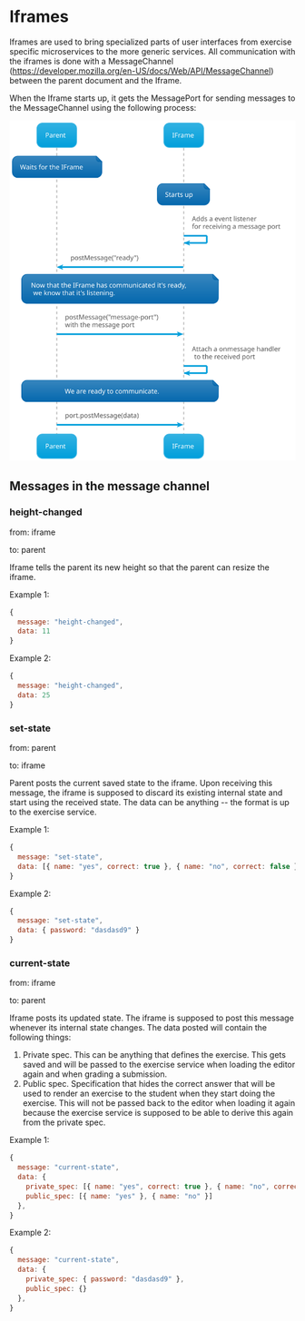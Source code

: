 # Iframes

Iframes are used to bring specialized parts of user interfaces from exercise specific microservices to the more generic services. All communication with the iframes is done with a MessageChannel (https://developer.mozilla.org/en-US/docs/Web/API/MessageChannel) between the parent document and the Iframe.

When the Iframe starts up, it gets the MessagePort for sending messages to the MessageChannel using the following process:

![Image of how iframe gets the message port](./img/iframe-getting-port.plantuml.svg)

## Messages in the message channel

### height-changed

from: iframe

to: parent

Iframe tells the parent its new height so that the parent can resize the iframe.

Example 1:

```js
{
  message: "height-changed",
  data: 11
}
```

Example 2:

```js
{
  message: "height-changed",
  data: 25
}
```

### set-state

from: parent

to: iframe

Parent posts the current saved state to the iframe. Upon receiving this message, the iframe is supposed to discard its existing internal state and start using the received state. The data can be anything -- the format is up to the exercise service.

Example 1:

```js
{
  message: "set-state",
  data: [{ name: "yes", correct: true }, { name: "no", correct: false }]
}
```

Example 2:

```js
{
  message: "set-state",
  data: { password: "dasdasd9" }
}
```

### current-state

from: iframe

to: parent

Iframe posts its updated state. The iframe is supposed to post this message whenever its internal state changes. The data posted will contain the following things:

1. Private spec. This can be anything that defines the exercise. This gets saved and will be passed to the exercise service when loading the editor again and when grading a submission.
2. Public spec. Specification that hides the correct answer that will be used to render an exercise to the student when they start doing the exercise. This will not be passed back to the editor when loading it again because the exercise service is supposed to be able to derive this again from the private spec.

Example 1:

```js
{
  message: "current-state",
  data: {
    private_spec: [{ name: "yes", correct: true }, { name: "no", correct: false }],
    public_spec: [{ name: "yes" }, { name: "no" }]
  },
}
```

Example 2:

```js
{
  message: "current-state",
  data: {
    private_spec: { password: "dasdasd9" },
    public_spec: {}
  },
}
```
